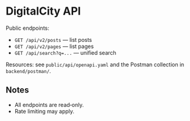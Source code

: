 # DigitalCity API

Public endpoints:

- `GET /api/v2/posts` — list posts
- `GET /api/v2/pages` — list pages
- `GET /api/search?q=...` — unified search

Resources: see `public/api/openapi.yaml` and the Postman collection in `backend/postman/`.

## Notes
- All endpoints are read‑only.
- Rate limiting may apply.

